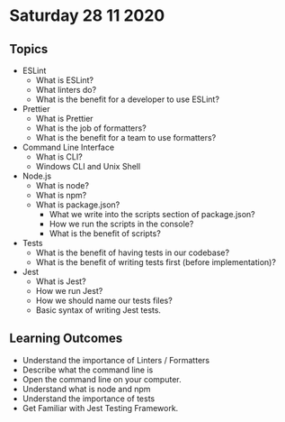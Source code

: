 # Saturday 28 11 2020

## Topics

- ESLint
  - What is ESLint?
  - What linters do?
  - What is the benefit for a developer to use ESLint?
- Prettier
  - What is Prettier
  - What is the job of formatters?
  - What is the benefit for a team to use formatters?
- Command Line Interface
  - What is CLI?
  - Windows CLI and Unix Shell
- Node.js
  - What is node?
  - What is npm?
  - What is package.json?
    - What we write into the scripts section of package.json?
    - How we run the scripts in the console?
    - What is the benefit of scripts?
- Tests
  - What is the benefit of having tests in our codebase?
  - What is the benefit of writing tests first (before implementation)?
- Jest
  - What is Jest?
  - How we run Jest?
  - How we should name our tests files?
  - Basic syntax of writing Jest tests.

## Learning Outcomes

- Understand the importance of Linters / Formatters
- Describe what the command line is
- Open the command line on your computer.
- Understand what is node and npm
- Understand the importance of tests
- Get Familiar with Jest Testing Framework.
